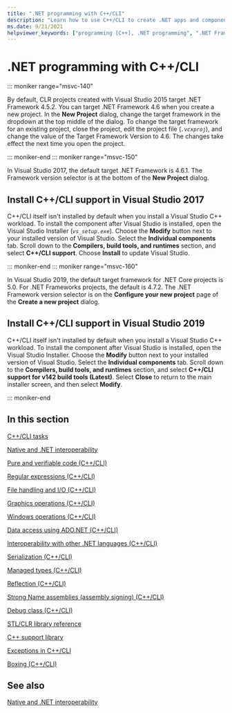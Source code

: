 ```yaml
---
title: ".NET programming with C++/CLI"
description: "Learn how to use C++/CLI to create .NET apps and components in Visual Studio."
ms.date: 9/21/2021
helpviewer_keywords: ["programming [C++], .NET programming", ".NET Framework [C++]", ".NET applications [C++]", "Visual C++, .NET programming"]
---
```

# .NET programming with C++/CLI

::: moniker range="msvc-140"

By default, CLR projects created with Visual Studio 2015 target .NET Framework 4.5.2. You can target .NET Framework 4.6 when you create a new project. In the **New Project** dialog, change the target framework in the dropdown at the top middle of the dialog. To change the target framework for an existing project, close the project, edit the project file (*`.vcxproj`*), and change the value of the Target Framework Version to 4.6. The changes take effect the next time you open the project.

::: moniker-end
::: moniker range="msvc-150"

In Visual Studio 2017, the default target .NET Framework is 4.6.1. The Framework version selector is at the bottom of the **New Project** dialog.

## Install C++/CLI support in Visual Studio 2017

C++/CLI itself isn't installed by default when you install a Visual Studio C++ workload. To install the component after Visual Studio is installed, open the Visual Studio Installer (*`vs_setup.exe`*). Choose the **Modify** button next to your installed version of Visual Studio. Select the **Individual components** tab. Scroll down to the **Compilers, build tools, and runtimes** section, and select **C++/CLI support**. Choose **Install** to update Visual Studio.

::: moniker-end
::: moniker range="msvc-160"

In Visual Studio 2019, the default target framework for .NET Core projects is 5.0. For .NET Frameworks projects, the default is 4.7.2. The .NET Framework version selector is on the **Configure your new project** page of the **Create a new project** dialog.

## Install C++/CLI support in Visual Studio 2019

C++/CLI itself isn't installed by default when you install a Visual Studio C++ workload. To install the component after Visual Studio is installed, open the Visual Studio Installer. Choose the **Modify** button next to your installed version of Visual Studio. Select the **Individual components** tab. Scroll down to the **Compilers, build tools, and runtimes** section, and select **C++/CLI support for v142 build tools (Latest)**. Select **Close** to return to the main installer screen, and then select **Modify**.

::: moniker-end

## In this section

[C++/CLI tasks](../dotnet/cpp-cli-tasks.md)

[Native and .NET interoperability](../dotnet/native-and-dotnet-interoperability.md)

[Pure and verifiable code (C++/CLI)](../dotnet/pure-and-verifiable-code-cpp-cli.md)

[Regular expressions (C++/CLI)](../dotnet/regular-expressions-cpp-cli.md)

[File handling and I/O (C++/CLI)](../dotnet/file-handling-and-i-o-cpp-cli.md)

[Graphics operations (C++/CLI)](../dotnet/graphics-operations-cpp-cli.md)

[Windows operations (C++/CLI)](../dotnet/windows-operations-cpp-cli.md)

[Data access using ADO.NET (C++/CLI)](../dotnet/data-access-using-adonet-cpp-cli.md)

[Interoperability with other .NET languages (C++/CLI)](../dotnet/interoperability-with-other-dotnet-languages-cpp-cli.md)

[Serialization (C++/CLI)](../dotnet/serialization-cpp-cli.md)

[Managed types (C++/CLI)](../dotnet/managed-types-cpp-cli.md)

[Reflection (C++/CLI)](../dotnet/reflection-cpp-cli.md)

[Strong Name assemblies (assembly signing) (C++/CLI)](../dotnet/strong-name-assemblies-assembly-signing-cpp-cli.md)

[Debug class (C++/CLI)](../dotnet/debug-class-cpp-cli.md)

[STL/CLR library reference](../dotnet/stl-clr-library-reference.md)

[C++ support library](../dotnet/cpp-support-library.md)

[Exceptions in C++/CLI](../dotnet/exceptions-in-cpp-cli.md)

[Boxing (C++/CLI)](../dotnet/boxing-cpp-cli.md)

## See also

[Native and .NET interoperability](../dotnet/native-and-dotnet-interoperability.md)
